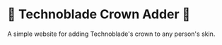 # 🐷 Technoblade Crown Adder 👑
A simple website for adding Technoblade's crown to any person's skin.
